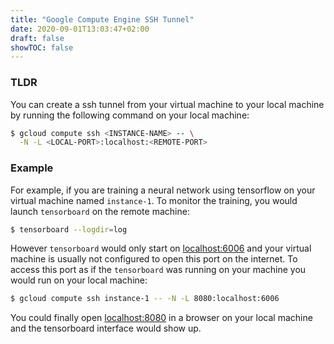 ```yaml
---
title: "Google Compute Engine SSH Tunnel"
date: 2020-09-01T13:03:47+02:00
draft: false
showTOC: false
---
```


### TLDR

You can create a ssh tunnel from your virtual machine to your local machine by running the following command on your local machine:

```bash
$ gcloud compute ssh <INSTANCE-NAME> -- \
  -N -L <LOCAL-PORT>:localhost:<REMOTE-PORT>
```

### Example

For example, if you are training a neural network using tensorflow on your virtual machine named `instance-1`. To monitor the training, you would launch `tensorboard` on the remote machine:

```bash
$ tensorboard --logdir=log
```

However `tensorboard` would only start on [localhost:6006](http://localhost:6006) and your virtual machine is usually not configured to open this port on the internet. To access this port as if the `tensorboard` was running on your machine you would run on your local machine:

```bash
$ gcloud compute ssh instance-1 -- -N -L 8080:localhost:6006
```

You could finally open [localhost:8080](http://localhost:8080) in a browser on your local machine and the tensorboard interface would show up.